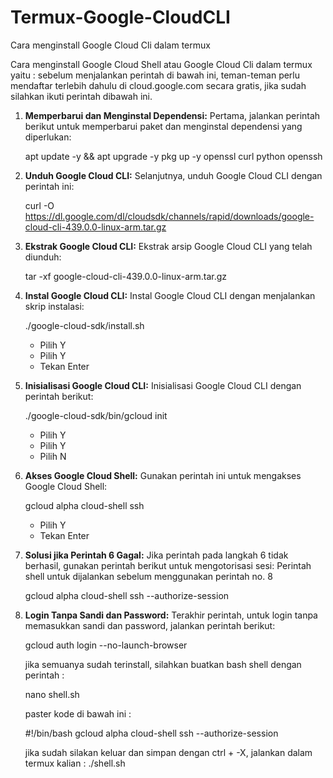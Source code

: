 # Termux-Google-CloudCLI
Cara menginstall Google Cloud Cli dalam termux

Cara menginstall Google Cloud Shell atau Google Cloud Cli dalam termux yaitu :
sebelum menjalankan perintah di bawah ini, teman-teman perlu mendaftar terlebih dahulu di cloud.google.com secara gratis, jika sudah silahkan ikuti perintah dibawah ini.

1. **Memperbarui dan Menginstal Dependensi:**
   Pertama, jalankan perintah berikut untuk memperbarui paket dan menginstal dependensi yang diperlukan:
   
   apt update -y && apt upgrade -y
   pkg up -y openssl curl python openssh
  
2. **Unduh Google Cloud CLI:**
   Selanjutnya, unduh Google Cloud CLI dengan perintah ini:
   
   curl -O https://dl.google.com/dl/cloudsdk/channels/rapid/downloads/google-cloud-cli-439.0.0-linux-arm.tar.gz
  
3. **Ekstrak Google Cloud CLI:**
   Ekstrak arsip Google Cloud CLI yang telah diunduh:
  
   tar -xf google-cloud-cli-439.0.0-linux-arm.tar.gz

4. **Instal Google Cloud CLI:**
   Instal Google Cloud CLI dengan menjalankan skrip instalasi:
   
   ./google-cloud-sdk/install.sh
   - Pilih Y
   - Pilih Y
   - Tekan Enter

5. **Inisialisasi Google Cloud CLI:**
   Inisialisasi Google Cloud CLI dengan perintah berikut:
   
   ./google-cloud-sdk/bin/gcloud init
   - Pilih Y
   - Pilih Y
   - Pilih N
   
6. **Akses Google Cloud Shell:**
   Gunakan perintah ini untuk mengakses Google Cloud Shell:
   
   gcloud alpha cloud-shell ssh
   
   - Pilih Y
   - Tekan Enter

7. **Solusi jika Perintah 6 Gagal:**
   Jika perintah pada langkah 6 tidak berhasil, gunakan perintah berikut untuk mengotorisasi sesi:
   Perintah shell untuk dijalankan sebelum menggunakan perintah no. 8
   
   gcloud alpha cloud-shell ssh --authorize-session
   
8. **Login Tanpa Sandi dan Password:**
   Terakhir perintah, untuk login tanpa memasukkan sandi dan password, jalankan perintah berikut:
   
   gcloud auth login --no-launch-browser

   jika semuanya sudah terinstall, silahkan buatkan bash shell dengan perintah :

   nano shell.sh
   
   paster kode di bawah ini :
   
   #!/bin/bash
   gcloud alpha cloud-shell ssh --authorize-session
   
   jika sudah silakan keluar dan simpan dengan ctrl + -X, jalankan dalam termux kalian :
   ./shell.sh
